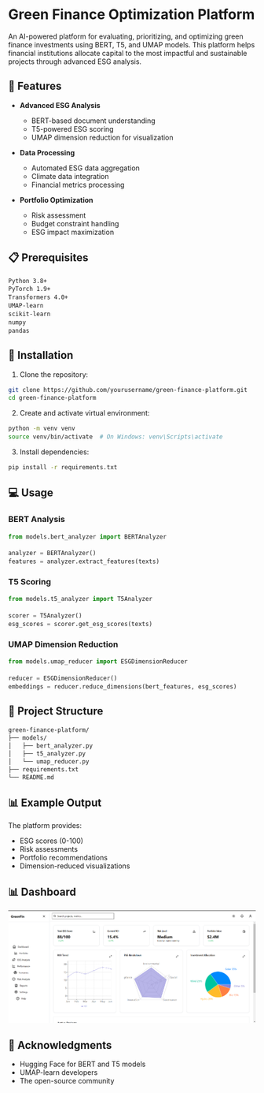 # Green Finance Optimization Platform

An AI-powered platform for evaluating, prioritizing, and optimizing green finance investments using BERT, T5, and UMAP models. This platform helps financial institutions allocate capital to the most impactful and sustainable projects through advanced ESG analysis.

## 🌟 Features

- **Advanced ESG Analysis**
  - BERT-based document understanding
  - T5-powered ESG scoring
  - UMAP dimension reduction for visualization

- **Data Processing**
  - Automated ESG data aggregation
  - Climate data integration
  - Financial metrics processing

- **Portfolio Optimization**
  - Risk assessment
  - Budget constraint handling
  - ESG impact maximization

## 📋 Prerequisites

```bash
Python 3.8+
PyTorch 1.9+
Transformers 4.0+
UMAP-learn
scikit-learn
numpy
pandas
```

## 🚀 Installation

1. Clone the repository:
```bash
git clone https://github.com/yourusername/green-finance-platform.git
cd green-finance-platform
```

2. Create and activate virtual environment:
```bash
python -m venv venv
source venv/bin/activate  # On Windows: venv\Scripts\activate
```

3. Install dependencies:
```bash
pip install -r requirements.txt
```

## 💻 Usage

### BERT Analysis
```python
from models.bert_analyzer import BERTAnalyzer

analyzer = BERTAnalyzer()
features = analyzer.extract_features(texts)
```

### T5 Scoring
```python
from models.t5_analyzer import T5Analyzer

scorer = T5Analyzer()
esg_scores = scorer.get_esg_scores(texts)
```

### UMAP Dimension Reduction
```python
from models.umap_reducer import ESGDimensionReducer

reducer = ESGDimensionReducer()
embeddings = reducer.reduce_dimensions(bert_features, esg_scores)
```

## 📁 Project Structure

```
green-finance-platform/
├── models/
│   ├── bert_analyzer.py
│   ├── t5_analyzer.py
│   └── umap_reducer.py
├── requirements.txt
└── README.md
```

## 📊 Example Output

The platform provides:
- ESG scores (0-100)
- Risk assessments
- Portfolio recommendations
- Dimension-reduced visualizations


## 📊 Dashboard

![Dashboard Screenshot](https://raw.githubusercontent.com/codehat01/industriAI/refs/heads/main/ss.png)

## 🙏 Acknowledgments

- Hugging Face for BERT and T5 models
- UMAP-learn developers
- The open-source community
